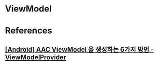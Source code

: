 # ViewModel
# References
## [[Android] AAC ViewModel 을 생성하는 6가지 방법 - ViewModelProvider](https://readystory.tistory.com/176)

